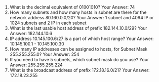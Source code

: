1. What is the decimal equivalent of 01001010?
Your Answer: 74
2. How many subnets and how many hosts in subnet are there for the network address 80.160.0.0/20?
Your Answer: 1 subnet and 4094 IP or 1024 subnets and 2 IP in each subnet
3. What is the last usable host address of prefix 182.144.10.0/29?
Your Answer: 182.144.10.6
4. IP address 10.145.100.6/27 is a part of which host range?
Your Answer: 10.145.100.1 - 10.145.100.30
5. How many IP addresses can be assigned to hosts, for Subnet Mask
255.255.255.0?
Your Answer: 254
6. If you need to have 5 subnets, which subnet mask do you use?
Your Answer: 255.255.255.224
7. What is the broadcast address of prefix 172.18.16.0/21?
Your Answer: 172.18.23.255